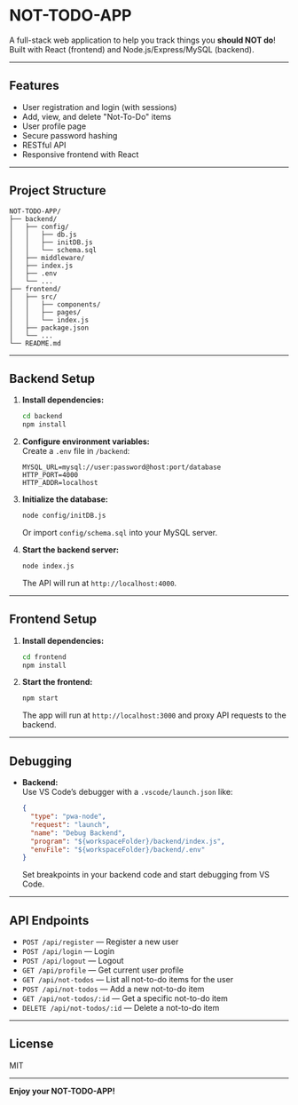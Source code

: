 # NOT-TODO-APP

A full-stack web application to help you track things you **should NOT do**!  
Built with React (frontend) and Node.js/Express/MySQL (backend).

---

## Features

- User registration and login (with sessions)
- Add, view, and delete "Not-To-Do" items
- User profile page
- Secure password hashing
- RESTful API
- Responsive frontend with React

---

## Project Structure

```
NOT-TODO-APP/
├── backend/
│   ├── config/
│   │   ├── db.js
│   │   ├── initDB.js
│   │   └── schema.sql
│   ├── middleware/
│   ├── index.js
│   ├── .env
│   └── ...
├── frontend/
│   ├── src/
│   │   ├── components/
│   │   ├── pages/
│   │   └── index.js
│   ├── package.json
│   └── ...
└── README.md
```

---

## Backend Setup

1. **Install dependencies:**
   ```sh
   cd backend
   npm install
   ```

2. **Configure environment variables:**  
   Create a `.env` file in `/backend`:
   ```
   MYSQL_URL=mysql://user:password@host:port/database
   HTTP_PORT=4000
   HTTP_ADDR=localhost
   ```

3. **Initialize the database:**
   ```sh
   node config/initDB.js
   ```
   Or import `config/schema.sql` into your MySQL server.

4. **Start the backend server:**
   ```sh
   node index.js
   ```
   The API will run at `http://localhost:4000`.

---

## Frontend Setup

1. **Install dependencies:**
   ```sh
   cd frontend
   npm install
   ```

2. **Start the frontend:**
   ```sh
   npm start
   ```
   The app will run at `http://localhost:3000` and proxy API requests to the backend.

---

## Debugging

- **Backend:**  
  Use VS Code’s debugger with a `.vscode/launch.json` like:
  ```json
  {
    "type": "pwa-node",
    "request": "launch",
    "name": "Debug Backend",
    "program": "${workspaceFolder}/backend/index.js",
    "envFile": "${workspaceFolder}/backend/.env"
  }
  ```
  Set breakpoints in your backend code and start debugging from VS Code.

---

## API Endpoints

- `POST /api/register` — Register a new user
- `POST /api/login` — Login
- `POST /api/logout` — Logout
- `GET /api/profile` — Get current user profile
- `GET /api/not-todos` — List all not-to-do items for the user
- `POST /api/not-todos` — Add a new not-to-do item
- `GET /api/not-todos/:id` — Get a specific not-to-do item
- `DELETE /api/not-todos/:id` — Delete a not-to-do item

---

## License

MIT

---

**Enjoy your NOT-TODO-APP!**
